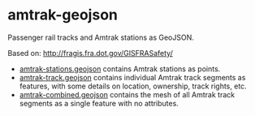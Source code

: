 # amtrak-geojson

Passenger rail tracks and Amtrak stations as GeoJSON.

Based on: http://fragis.fra.dot.gov/GISFRASafety/

* [amtrak-stations.geojson](./amtrak-stations.geojson) contains Amtrak stations as points.
* [amtrak-track.geojson](./amtrak-track.geojson) contains individual Amtrak track segments as features, with some details on location, ownership, track rights, etc.
* [amtrak-combined.geojson](./amtrak-combined.geojson) contains the mesh of all Amtrak track segments as a single feature with no attributes.